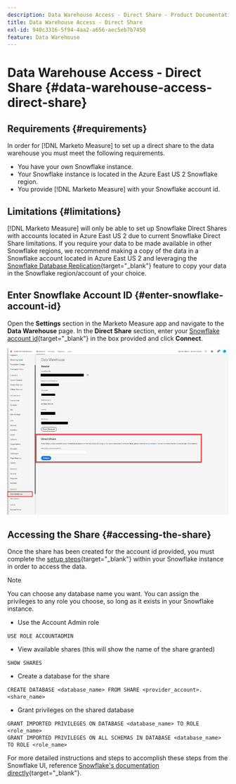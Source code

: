 ```yaml
---
description: Data Warehouse Access - Direct Share - Product Documentation
title: Data Warehouse Access - Direct Share
exl-id: 940c3316-5f94-4aa2-a656-aec5eb7b7450
feature: Data Warehouse
---
```

# Data Warehouse Access - Direct Share {#data-warehouse-access-direct-share}

## Requirements {#requirements}

In order for [!DNL Marketo Measure] to set up a direct share to the data warehouse you must meet the following requirements.

* You have your own Snowflake instance.
* Your Snowflake instance is located in the Azure East US 2 Snowflake region.
* You provide [!DNL Marketo Measure] with your Snowflake account id.

## Limitations {#limitations}

[!DNL Marketo Measure] will only be able to set up Snowflake Direct Shares with accounts located in Azure East US 2 due to current Snowflake Direct Share limitations. If you require your data to be made available in other Snowflake regions, we recommend making a copy of the data in a Snowflake account located in Azure East US 2 and leveraging the [Snowflake Database Replication](https://docs.snowflake.com/en/user-guide/database-replication-intro.html){target="_blank"} feature to copy your data in the Snowflake region/account of your choice.

## Enter Snowflake Account ID {#enter-snowflake-account-id}

Open the **Settings** section in the Marketo Measure app and navigate to the **Data Warehouse** page. In the **Direct Share** section, enter your [Snowflake account id](https://docs.snowflake.com/en/user-guide/admin-account-identifier.html){target="_blank"} in the box provided and click **Connect**.

![](assets/data-warehouse-access-direct-share-1.png)

## Accessing the Share {#accessing-the-share}

Once the share has been created for the account id provided, you must complete the [setup steps](https://docs.snowflake.com/en/user-guide/data-share-consumers.html){target="_blank"} within your Snowflake instance in order to access the data.

>[!NOTE]
>
>You can choose any database name you want. You can assign the privileges to any role you choose, so long as it exists in your Snowflake instance.

* Use the Account Admin role

```
USE ROLE ACCOUNTADMIN
```

* View available shares (this will show the name of the share granted)

```
SHOW SHARES
```

* Create a database for the share

```
CREATE DATABASE <database_name> FROM SHARE <provider_account>.<share_name>
```

* Grant privileges on the shared database

```
GRANT IMPORTED PRIVILEGES ON DATABASE <database_name> TO ROLE <role_name>
GRANT IMPORTED PRIVILEGES ON ALL SCHEMAS IN DATABASE <database_name> TO ROLE <role_name>
```

For more detailed instructions and steps to accomplish these steps from the Snowflake UI, reference [Snowflake's documentation directly](https://docs.snowflake.com/en/user-guide/data-share-consumers.html){target="_blank"}.
